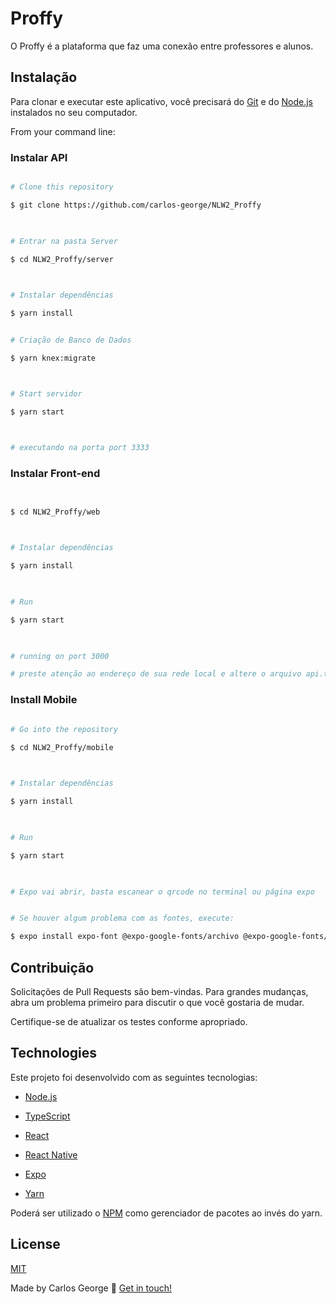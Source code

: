 # Proffy

O Proffy é a plataforma que faz uma conexão entre professores e alunos.

## Instalação

Para clonar e executar este aplicativo, você precisará do [Git](https://git-scm.com) e do [Node.js][nodejs] instalados no seu computador.

From your command line:

### Instalar API

  

```bash

# Clone this repository

$ git clone https://github.com/carlos-george/NLW2_Proffy

  

# Entrar na pasta Server

$ cd NLW2_Proffy/server

  

# Instalar dependências

$ yarn install


# Criação de Banco de Dados

$ yarn knex:migrate



# Start servidor

$ yarn start

  

# executando na porta port 3333

```

  

### Instalar Front-end

  

```bash


$ cd NLW2_Proffy/web

  

# Instalar dependências

$ yarn install

  

# Run

$ yarn start

  

# running on port 3000

# preste atenção ao endereço de sua rede local e altere o arquivo api.ts com suas configurações.

```

  

### Install Mobile

  

```bash

# Go into the repository

$ cd NLW2_Proffy/mobile

  

# Instalar dependências

$ yarn install

  

# Run

$ yarn start

  

# Expo vai abrir, basta escanear o qrcode no terminal ou página expo


# Se houver algum problema com as fontes, execute:

$ expo install expo-font @expo-google-fonts/archivo @expo-google-fonts/poppins
```

## Contribuição
Solicitações de Pull Requests são bem-vindas. Para grandes mudanças, abra um problema primeiro para discutir o que você gostaria de mudar.


Certifique-se de atualizar os testes conforme apropriado.

## Technologies

  

Este projeto foi desenvolvido com as seguintes tecnologias:

  

- [Node.js][nodejs]

- [TypeScript][typescript]

- [React][reactjs]

- [React Native][rn]

- [Expo][expo]

- [Yarn][yarn]



Poderá ser utilizado o [NPM][npm] como gerenciador de pacotes ao invés do yarn.

## License
[MIT](https://choosealicense.com/licenses/mit/)


Made by Carlos George :wave: [Get in touch!](https://www.linkedin.com/in/carlos-george-58856a1b/)

[nodejs]:  https://nodejs.org/

[typescript]:  https://www.typescriptlang.org/

[expo]:  https://expo.io/

[reactjs]:  https://reactjs.org

[rn]:  https://facebook.github.io/react-native/

[yarn]: https://yarnpkg.com/

[npm]: https://www.npmjs.com/
